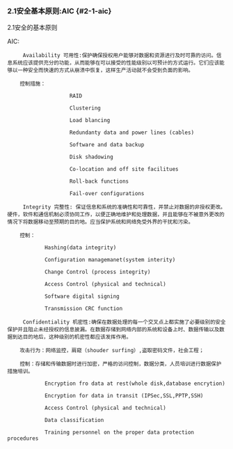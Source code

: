 ### 2.1安全基本原则:AIC {#2-1-aic}

2.1安全的基本原则

AIC:

         Availability 可用性:保护确保授权用户能够对数据和资源进行及时可靠的访问。信息系统应该提供充分的功能，从而能够在可以接受的性能级别以可预计的方式运行。它们应该能够以一种安全而快速的方式从崩溃中恢复，这样生产活动就不会受到负面的影响。

        控制措施：

                        RAID

                        Clustering

                        Load blancing

                        Redundanty data and power lines (cables)

                        Software and data backup

                        Disk shadowing

                        Co-location and off site facilitues

                        Roll-back functions

                        Fail-over configurations

         Integrity 完整性: 保证信息和系统的准确性和可靠性，并禁止对数据的非授权更改。硬件，软件和通信机制必须协同工作，以便正确地维护和处理数据，并且能够在不被意外更改的情况下将数据移动至预期的目的地。应当保护系统和网络免受外界的干扰和污染。

        控制：

                Hashing(data integrity)

                Configuration managemanet(system interity)

                Change Control (process integrity)

                Access Control (physical and technical)

                Software digital signing

                Transmission CRC function

         Confidentiality 机密性:确保在数据处理的每一个交叉点上都实施了必要级别的安全保护并且阻止未经授权的信息披漏。在数据存储到网络内部的系统和设备上时、数据传输以及数据到达目的地后，这种级别的机密性都应该发挥作用。

        攻击行为：网络监控，肩窥（shouder surfing）,盗取密码文件，社会工程；

        控制：存储和传输数据时进行加密，严格的访问控制，数据分类，人员培训进行数据保护措施培训。

                Encryption fro data at rest(whole disk,database encrytion)

                Encryption for data in transit (IPSec,SSL,PPTP,SSH)

                Access Control (physical and technical)

                Data classification

                Training personnel on the proper data protection procedures